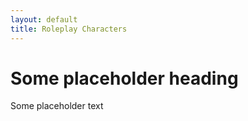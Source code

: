 ```yaml
---
layout: default
title: Roleplay Characters
---
```

# Some placeholder heading
Some placeholder text
